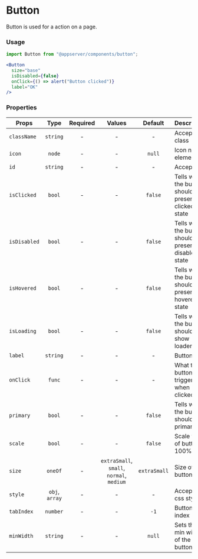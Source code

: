# Button

Button is used for a action on a page.

### Usage

```js
import Button from "@appserver/components/button";
```

```jsx
<Button
  size="base"
  isDisabled={false}
  onClick={() => alert("Button clicked")}
  label="OK"
/>
```

### Properties

| Props        |      Type      | Required |                  Values                   |   Default    | Description                                           |
| ------------ | :------------: | :------: | :---------------------------------------: | :----------: | ----------------------------------------------------- |
| `className`  |    `string`    |    -     |                     -                     |      -       | Accepts class                                         |
| `icon`       |     `node`     |    -     |                     -                     |    `null`    | Icon node element                                     |
| `id`         |    `string`    |    -     |                     -                     |      -       | Accepts id                                            |
| `isClicked`  |     `bool`     |    -     |                     -                     |   `false`    | Tells when the button should present a clicked state  |
| `isDisabled` |     `bool`     |    -     |                     -                     |   `false`    | Tells when the button should present a disabled state |
| `isHovered`  |     `bool`     |    -     |                     -                     |   `false`    | Tells when the button should present a hovered state  |
| `isLoading`  |     `bool`     |    -     |                     -                     |   `false`    | Tells when the button should show loader icon         |
| `label`      |    `string`    |    -     |                     -                     |      -       | Button text                                           |
| `onClick`    |     `func`     |    -     |                     -                     |      -       | What the button will trigger when clicked             |
| `primary`    |     `bool`     |    -     |                     -                     |   `false`    | Tells when the button should be primary               |
| `scale`      |     `bool`     |    -     |                     -                     |   `false`    | Scale width of button to 100%                         |
| `size`       |    `oneOf`     |    -     | `extraSmall`, `small`, `normal`, `medium` | `extraSmall` | Size of button                                        |
| `style`      | `obj`, `array` |    -     |                     -                     |      -       | Accepts css style                                     |
| `tabIndex`   |    `number`    |    -     |                     -                     |     `-1`     | Button tab index                                      |
| `minWidth`   |    `string`    |    -     |                     -                     |    `null`    | Sets the min width of the button                      |
